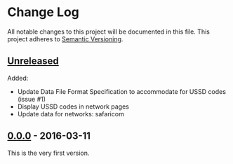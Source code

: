 # Change Log

All notable changes to this project will be documented in this file.
This project adheres to [Semantic Versioning](http://semver.org/).

## [Unreleased][Unreleased]

Added:

* Update Data File Format Specification to accommodate for USSD codes (issue #1)
* Display USSD codes in network pages
* Update data for networks: safaricom


## [0.0.0][0.0.0] - 2016-03-11

This is the very first version.


[Unreleased]: https://github.com/forfuturellc/mmtc-ke/compare/v0.0.0...HEAD
[0.0.0]: https://github.com/forfuturellc/mmtc-ke/compare/v0.0.0...HEAD
